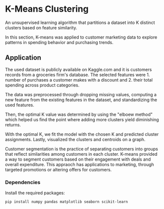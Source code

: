 # K-Means Clustering

An unsupervised learning algorithm that partitions a dataset into K distinct clusters based on feature similarity. 

In this section, K-means was applied to customer marketing data to explore patterns in spending behavior and purchasing trends.

## Application

The used dataset is publicly available on Kaggle.com and it is customers records from a groceries firm's database.
The selected features were 1. number of purchases a customer makes with a discount and 2. their total spending across product categories.


The data was preprocessed through dropping missing values, computing a new feature from the existing features in the dataset, and standardizing the used features.

Then, the optimal K value was determined by using the "elboew method" which helped us find the point where adding more clusters yield diminishing returns.

With the optimal K, we fit the model with the chosen K and predicted cluster assignments. Lastly, visualized the clusters and centroids on a graph.


Customer segmentation is the practice of separating customers into groups that reflect similarities among customers in each cluster. K-means provided a way to segment customers based on their engagement with deals and overall expenditure. This appraoch has applications to marketing, through targeted promotions or altering offers for customers.

### Dependencies

Install the required packages:
```bash
pip install numpy pandas matplotlib seaborn scikit-learn

